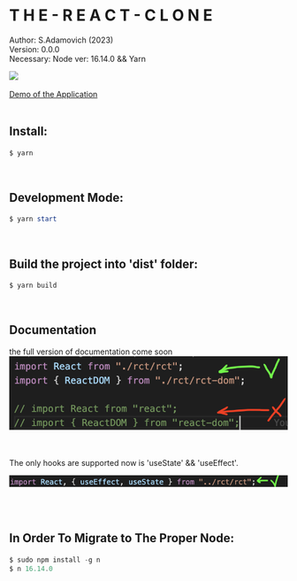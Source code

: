 # **T H E - R E A C T - C L O N E**
Author: S.Adamovich (2023)
<br>
Version: 0.0.0
<br>
Necessary: Node ver: 16.14.0 && Yarn


<img src="https://user-images.githubusercontent.com/28826039/223100024-17aedd43-eb89-4266-9f9a-67f1db2ae2c8.mov">

<br>

[Demo of the Application](https://the-react-clone.netlify.app/)
<br>
<br>

## Install:
```powershell
$ yarn
```
<br>

## Development Mode:
```powershell
$ yarn start
```
<br>

## Build the project into 'dist' folder:
```powershell
$ yarn build
```
<br>

## Documentation
the full version of documentation come soon
![](./config/README_FILES/imports.png)

<br><br>
The only hooks are supported now is 'useState' && 'useEffect'.
<br>

![](./config/README_FILES/hooks.png)

</br>
</br>

## In Order To Migrate to The Proper Node:
```powershell
$ sudo npm install -g n
$ n 16.14.0
```
